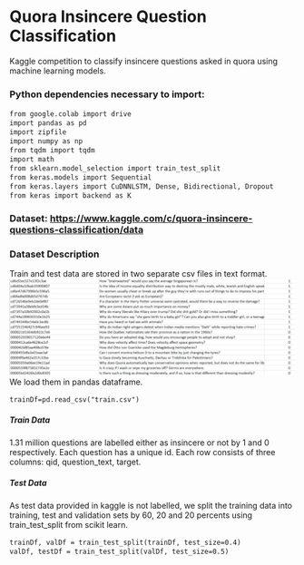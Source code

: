 # Quora Insincere Question Classification
 Kaggle competition to classify insincere questions asked in quora using machine learning models.
 
### Python dependencies necessary to import:

```
from google.colab import drive
import pandas as pd
import zipfile
import numpy as np 
from tqdm import tqdm
import math
from sklearn.model_selection import train_test_split
from keras.models import Sequential
from keras.layers import CuDNNLSTM, Dense, Bidirectional, Dropout
from keras import backend as K

```



### Dataset: https://www.kaggle.com/c/quora-insincere-questions-classification/data

### Dataset Description
  Train and test data are stored in two separate csv files in text format.
  ![Screenshot](snapshot.png)
  We load them in pandas dataframe.
  ```
  trainDf=pd.read_csv("train.csv")
  ```
  
##### Train Data 
1.31 million questions are labelled either as insincere or not by 1 and 0 respectively. Each question
  has a unique id. Each row consists of three columns: qid, question_text, target.
  
##### Test Data
As test data provided in kaggle is not labelled, we split the training data into training, test and validation 
sets by 60, 20 and 20 percents using train_test_split from scikit learn.
```
trainDf, valDf = train_test_split(trainDf, test_size=0.4)
valDf, testDf = train_test_split(valDf, test_size=0.5)
```

###
  
